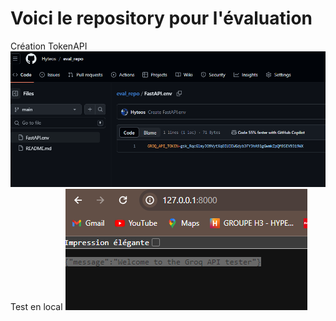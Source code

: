 # Voici le repository pour l'évaluation

Création TokenAPI 
![alt text](image.png)
Test en local 
![alt text](image-1.png)